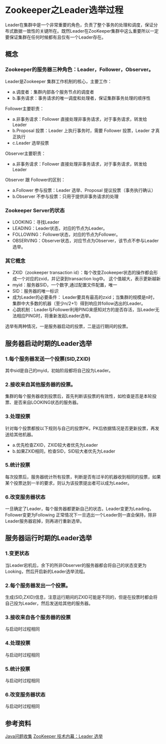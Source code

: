 # Zookeeper之Leader选举过程

Leader在集群中是一个非常重要的角色，负责了整个事务的处理和调度，保证分布式数据一致性的关键所在。既然Leader在ZooKeeper集群中这么重要所以一定要保证集群在任何时候都有且仅有一个Leader存在。

## 概念

### Zookeeper的服务器三种角色：Leader，Follower，Observer。

Leader是Zookeeper 集群工作机制的核心，主要工作：

- a.调度者：集群内部各个服务节点的调度者
- b.事务请求：事务请求的唯一调度和处理者，保证集群事务处理的顺序性

Follower主要职责：

- a.非事务请求：Follower 直接处理非事务请求，对于事务请求，转发给 Leader
- b.Proposal 投票：Leader 上执行事务时，需要 Follower 投票，Leader 才真正执行
- c.Leader 选举投票

Observer主要职责：

- a.非事务请求：Follower 直接处理非事务请求，对于事务请求，转发给 Leader

Observer 跟 Follower的区别：

- a.Follower 参与投票：Leader 选举、Proposal 提议投票（事务执行确认）
- b.Observer 不参与投票：只用于提供非事务请求的处理

### Zookeeper Server的状态

- LOOKING：寻找Leader
- LEADING：Leader状态，对应的节点为Leader。
- FOLLOWING：Follower状态，对应的节点为Follower。
- OBSERVING：Observer状态，对应节点为Observer，该节点不参与Leader选举。

### 其它概念

- ZXID（zookeeper transaction id）：每个改变Zookeeper状态的操作都会形成一个对应的zxid，并记录到transaction log中。 这个值越大，表示更新越新
- myid：服务器SID，一个数字,通过配置文件配置，唯一
- SID：服务器的唯一标识
- 成为Leader的必要条件： Leader要具有最高的zxid；当集群的规模是n时，集群中大多数的机器（至少n/2+1）得到响应并follow选出的Leader。
- 心跳机制：Leader与Follower利用PING来感知对方的是否存活，当Leader无法相应PING时，将重新发起Leader选举。

选举有两种情况，一是服务器启动的投票，二是运行期间的投票。

## 服务器启动时期的Leader选举

### 1.每个服务器发送一个投票(SID,ZXID)

其中sid是自己的myid，初始阶段都将自己投为Leader。

### 2.接收来自其他服务器的投票。

集群的每个服务器收到投票后，首先判断该投票的有效性，如检查是否是本轮投票、是否来自LOOKING状态的服务器。

### 3.处理投票

针对每个投票都按以下规则与自己的投票PK，PK后依据情况是否更新投票，再发送给其他机器。

- a.优先检查ZXID，ZXID较大者优先为Leader
- b.如果ZXID相同，检查SID，SID较大者优先为Leader

### 5.统计投票

每次投票后，服务器统计所有投票，判断是否有过半的机器收到相同的投票，如果某个投票达到一半的要求，则认为该投票提出者可以成为Leader。

### 6.改变服务器状态

一旦确定了Leader，每个服务器都更新自己的状态，Leader变更为Leading，Follower变更为Following
正常情况下一旦选出一个Leader则一直会保持，除非Leader服务器宕掉，则再进行重新选举。

## 服务器运行时期的Leader选举

### 1.变更状态

当Leader宕机后，余下的所非Observer的服务器都会将自己的状态变更为Looking，然后开启新的Leader选举流程。

### 2.每个服务器发出一个投票。

生成(SID,ZXID)信息，注意运行期间的ZXID可能是不同的，但是在投票时都会将自己投为Leader，然后发送给其他的服务器。

### 3.接收来自各个服务器的投票

与启动时过程相同

### 4.处理投票

与启动时过程相同

### 5.统计投票

与启动时过程相同

### 6.改变服务器状态

与启动时过程相同

## 参考资料

[Java问题收集](https://github.com/smltq/spring-boot-demo/tree/master/java-gather)
[ZooKeeper 技术内幕：Leader 选举](http://ningg.top/zookeeper-lesson-2-leader-election/)